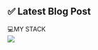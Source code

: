 
## ✅ Latest Blog Post

💻MY STACK<br>
<img src="https://img.shields.io/badge/Python-3776AB?style=for-the-badge&logo=Python&logoColor=white">
